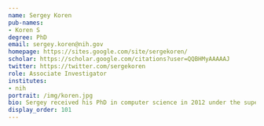 ```yaml
---
name: Sergey Koren
pub-names:
- Koren S
degree: PhD
email: sergey.koren@nih.gov
homepage: https://sites.google.com/site/sergekoren/
scholar: https://scholar.google.com/citations?user=QQBHMyAAAAAJ
twitter: https://twitter.com/sergekoren
role: Associate Investigator
institutes:
- nih
portrait: /img/koren.jpg
bio: Sergey received his PhD in computer science in 2012 under the supervision of Mihai Pop at the University of Maryland. He joined the National Bioforensics Analysis Center in 2011 and was appointed as an associate principal investigator in 2014. During this time, he pioneered the use of single-molecule sequencing for the reconstruction of complete genomes. In 2015, he joined the National Human Genome Research Institute as a founding member of the Genome Informatics Section. His research focuses on the efficient analysis of large-scale genomic datasets and new methods for metagenomic analysis and assembly of high-noise single-molecule sequencing data.
display_order: 101
---
```

